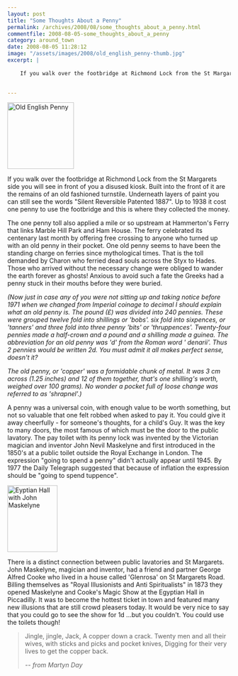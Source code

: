 ```yaml
---
layout: post
title: "Some Thoughts About a Penny"
permalink: /archives/2008/08/some_thoughts_about_a_penny.html
commentfile: 2008-08-05-some_thoughts_about_a_penny
category: around_town
date: 2008-08-05 11:28:12
image: "/assets/images/2008/old_english_penny-thumb.jpg"
excerpt: |
    
    If you walk over the footbridge at Richmond Lock from the St Margarets side you will see in front of you a disused kiosk. Built into the front of it are the remains of an old fashioned turnstile. Underneath layers of paint you can still see the words "Silent Reversible Patented 1887". Up to 1938 it cost one penny to use the footbridge and this is where they collected the money.
    

---
```


<img src="/assets/images/2008/old_english_penny-thumb.jpg" width="150" height="150" alt="Old English Penny" class="right" />

If you walk over the footbridge at Richmond Lock from the St Margarets side you will see in front of you a disused kiosk. Built into the front of it are the remains of an old fashioned turnstile. Underneath layers of paint you can still see the words "Silent Reversible Patented 1887". Up to 1938 it cost one penny to use the footbridge and this is where they collected the money.

The one penny toll also applied a mile or so upstream at Hammerton's Ferry that links Marble Hill Park and Ham House. The ferry celebrated its centenary last month by offering free crossing to anyone who turned up with an old penny in their pocket.
One old penny seems to have been the standing charge on ferries since mythological times. That is the toll demanded by Charon who ferried dead souls across the Styx to Hades. Those who arrived without the necessary change were obliged to wander the earth forever as ghosts! Anxious to avoid such a fate the Greeks had a penny stuck in their mouths before they were buried.

<em>(Now just in case any of you were not sitting up and taking notice before 1971 when we changed from Imperial coinage to decimal I should explain what an old penny is. The pound (£) was divided into 240 pennies. These were grouped twelve fold into shillings or 'bobs'. six fold into sixpences, or 'tanners' and three fold into three penny 'bits' or 'thruppences'. Twenty-four pennies made a half-crown and a pound and a shilling made a guinea. The abbreviation for an old penny was 'd' from the Roman word ' denarii'. Thus 2 pennies would be written 2d. You must admit it all makes perfect sense, doesn't it?

The old penny, or 'copper' was a formidable chunk of metal. It was 3 cm across (1.25 inches) and 12 of them together, that's one shilling's worth, weighed over 100 grams). No wonder a pocket full of loose change was referred to as 'shrapnel'.)</em>

A penny was a universal coin, with enough value to be worth something, but not so valuable that one felt robbed when asked to pay it. You could give it away cheerfully - for someone's thoughts, for a child's Guy. It was the key to many doors, the most famous of which must be the door to the public lavatory. The pay toilet with its penny lock was invented by the Victorian magician and inventor John Nevil Maskelyne and first introduced in the 1850's at a public toilet outside the Royal Exchange in London. The expression "going to spend a penny" didn't actually appear until 1945. By 1977 the Daily Telegraph suggested that because of inflation the expression should be "going to spend tuppence".

<a href="/assets/images/2008/egyptianhallmagic.jpg"><img src="/assets/images/2008/egyptianhallmagic-thumb.jpg" width="113" height="150" alt="Eyptian Hall with John Maskelyne" class="photo right" /></a>

There is a distinct connection between public lavatories and St Margarets. John Maskelyne, magician and inventor, had a friend and partner George Alfred Cooke who lived in a house called 'Glenrosa' on St Margarets Road. Billing themselves as "Royal Illusionists and Anti Spiritualists" in 1873 they opened Maskelyne and Cooke's Magic Show at the Egyptian Hall in Piccadilly. It was to become the hottest ticket in town and featured many new illusions that are still crowd pleasers today. It would be very nice to say that you could go to see the show for 1d ...but you couldn't. You could use the toilets though!

> Jingle, jingle, Jack, A copper down a crack.
>  Twenty men and all their wives, with sticks and picks and pocket knives,
>  Digging for their very lives to get the copper back.
> 
>  <cite>-- from Martyn Day</cite>
> 
> 
> 
> 
